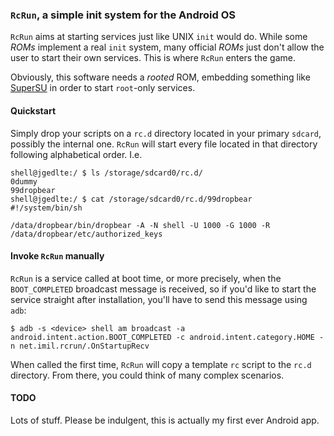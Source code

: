 ### `RcRun`, a simple init system for the Android OS

`RcRun` aims at starting services just like UNIX `init` would do. While some
_ROMs_ implement a real `init` system, many official _ROMs_ just don't allow the
user to start their own services. This is where `RcRun` enters the game.

Obviously, this software needs a _rooted_ ROM, embedding something like [SuperSU](https://play.google.com/store/apps/details?id=eu.chainfire.supersu)
in order to start `root`-only services.

#### Quickstart

Simply drop your scripts on a `rc.d` directory located in your primary `sdcard`,
possibly the internal one. `RcRun` will start every file located in that
directory following alphabetical order. I.e.

```
shell@jgedlte:/ $ ls /storage/sdcard0/rc.d/                                    
0dummy
99dropbear
shell@jgedlte:/ $ cat /storage/sdcard0/rc.d/99dropbear                         
#!/system/bin/sh

/data/dropbear/bin/dropbear -A -N shell -U 1000 -G 1000 -R /data/dropbear/etc/authorized_keys

```

#### Invoke `RcRun` manually

`RcRun` is a service called at boot time, or more precisely, when the
`BOOT_COMPLETED` broadcast message is received, so if you'd like to start the
service straight after installation, you'll have to send this message using
`adb`:

```
$ adb -s <device> shell am broadcast -a android.intent.action.BOOT_COMPLETED -c android.intent.category.HOME -n net.imil.rcrun/.OnStartupRecv
```

When called the first time, `RcRun` will copy a template `rc` script to the
`rc.d` directory. From there, you could think of many complex scenarios.

#### TODO

Lots of stuff. Please be indulgent, this is actually my first ever Android app.
